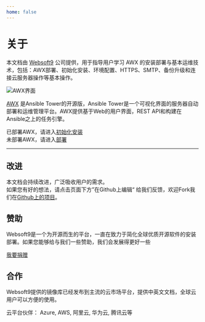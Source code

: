 ```yaml
---
home: false
---
```


# 关于

本文档由 [Websoft9](http://www.websoft9.com/) 公司提供，用于指导用户学习 AWX 的安装部署与基本运维技术，包括：AWX部署、初始化安装、环境配置、HTTPS、SMTP、备份升级和连接云服务器操作等基本操作。

![AWX界面](https://libs.websoft9.com/Websoft9/DocsPicture/en/awx/awxui-websoft9.png)

[AWX](https://github.com/ansible/awx) 是Ansible Tower的开源版，Ansible Tower是一个可视化界面的服务器自动部署和运维管理平台。AWX提供基于Web的用户界面，REST API和构建在Ansible之上的任务引擎。

已部署AWX，请进入[初始化安装](/zh/stack-installation.md)  
未部署AWX，请进入[部署](/zh/stack-deployment.md)

---

## 改进

本文档会持续改进，广泛吸收用户的需求。  
如果您有好的想法，请点击页面下方”在Github上编辑“ 给我们反馈，欢迎Fork我们在[Github上的项目](https://github.com/Websoft9/ansible-awx)。

## 赞助

Websoft9是一个为开源而生的平台，一直在致力于简化全球优质开源软件的安装部署。如果您能够给与我们一些赞助，我们会发展得更好一些  

[我要捐赠](http://www.websoft9.com/aboutus/donate)

## 合作

Websoft9提供的镜像库已经发布到主流的云市场平台，提供中英文文档，全球云用户可以方便的使用。  

云平台伙伴： Azure, AWS, 阿里云, 华为云, 腾讯云等